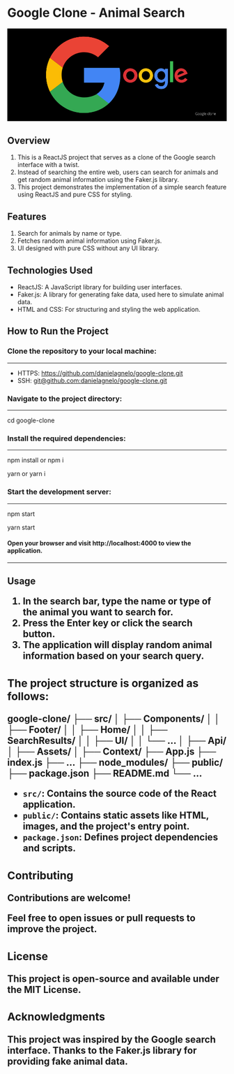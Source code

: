 <h1>Google Clone - Animal Search</h1>
<center>
    <img src="./google.png" alt="amazon Poster"/>
</center>

<h2>Overview</h2>
<ol>
    <li>This is a ReactJS project that serves as a clone of the Google search interface with a twist.</li>
    <li>Instead of searching the entire web, users can search for animals and get random animal information using the Faker.js library.</li>
    <li>This project demonstrates the implementation of a simple search feature using ReactJS and pure CSS for styling.</li>
</ol>

<h2>Features</h2>
<ol>
    <li>Search for animals by name or type.</li>
    <li>Fetches random animal information using Faker.js.</li>
    <li>UI designed with pure CSS without any UI library.</li>
</ol>

<h2>Technologies Used</h2>
<ul>
    <li>ReactJS: A JavaScript library for building user interfaces.</li>
    <li>Faker.js: A library for generating fake data, used here to simulate animal data.</li>
    <li>HTML and CSS: For structuring and styling the web application.</li>
</ul>

<h2>How to Run the Project</h2>
<h3>
    Clone the repository to your local machine:
</h3>
<hr/>
<ul>
    <li>
        HTTPS: <a href="https://github.com/danielagnelo/google-clone.git">https://github.com/danielagnelo/google-clone.git</a>
    </li>
    <li>
        SSH: <a href="git@github.com:danielagnelo/google-clone.git">git@github.com:danielagnelo/google-clone.git</a>
    </li>
</ul>

<h3>Navigate to the project directory:</h3>
<hr/>
    <p>cd google-clone</p>

<h3>Install the required dependencies:</h3>
<hr/>
    <p>npm install or npm i</p>
    <p>yarn or yarn i</p>

<h3>Start the development server:</h3>
<hr/>
    <p>npm start</p>
    <p>yarn start</p>

<h4>Open your browser and visit http://localhost:4000 to view the application.</h4>
<hr/>

<h2>Usage<h/2>
<ol>
    <li>In the search bar, type the name or type of the animal you want to search for.</li>
    <li>Press the Enter key or click the search button.</li>
    <li>The application will display random animal information based on your search query.</li>
</ol>

<h3>The project structure is organized as follows:</h3>

google-clone/
├── src/
│ ├── Components/
│ │ ├── Footer/
│ │ ├── Home/
│ │ ├── SearchResults/
│ │ ├── UI/
│ │ └── ...
│ ├── Api/
│ ├── Assets/
│ ├── Context/
├── App.js
├── index.js
├── ...
├── node_modules/
├── public/
├── package.json
├── README.md
└── ...

<ul>
    <li><code>src/</code>: Contains the source code of the React application.</li>
    <li><code>public/</code>: Contains static assets like HTML, images, and the project's entry point.</li>
    <li><code>package.json</code>: Defines project dependencies and scripts.</li>
</ul>

<h3>Contributing</h3>
<div>
    <strong>Contributions are welcome!</strong><br>
    <p>Feel free to open issues or pull requests to improve the project.</p>
</div>


<h3>License</h3>
<p>
    This project is open-source and available under the MIT License.
</p>

<h3>Acknowledgments</h3>
<p>
    This project was inspired by the Google search interface.
    Thanks to the Faker.js library for providing fake animal data.
</p>